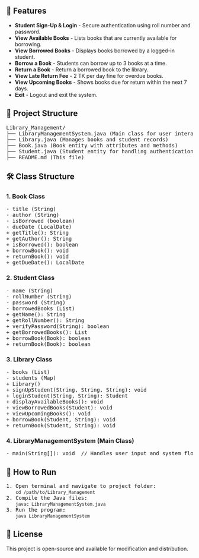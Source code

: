 <h2>📌 Features</h2>
<ul>
    <li><strong>Student Sign-Up & Login</strong> - Secure authentication using roll number and password.</li>
    <li><strong>View Available Books</strong> - Lists books that are currently available for borrowing.</li>
    <li><strong>View Borrowed Books</strong> - Displays books borrowed by a logged-in student.</li>
    <li><strong>Borrow a Book</strong> - Students can borrow up to 3 books at a time.</li>
    <li><strong>Return a Book</strong> - Return a borrowed book to the library.</li>
    <li><strong>View Late Return Fee</strong> - 2 TK per day fine for overdue books.</li>
    <li><strong>View Upcoming Books</strong> - Shows books due for return within the next 7 days.</li>
    <li><strong>Exit</strong> - Logout and exit the system.</li>
</ul>

<h2>📂 Project Structure</h2>
<pre>
Library_Management/
├── LibraryManagementSystem.java (Main class for user interaction)
├── Library.java (Manages books and student records)
├── Book.java (Book entity with attributes and methods)
├── Student.java (Student entity for handling authentication and borrowed books)
├── README.md (This file)
</pre>

<h2>🛠 Class Structure</h2>

<h3>1. Book Class</h3>
<pre>
- title (String)
- author (String)
- isBorrowed (boolean)
- dueDate (LocalDate)
+ getTitle(): String
+ getAuthor(): String
+ isBorrowed(): boolean
+ borrowBook(): void
+ returnBook(): void
+ getDueDate(): LocalDate
</pre>

<h3>2. Student Class</h3>
<pre>
- name (String)
- rollNumber (String)
- password (String)
- borrowedBooks (List<Book>)
+ getName(): String
+ getRollNumber(): String
+ verifyPassword(String): boolean
+ getBorrowedBooks(): List<Book>
+ borrowBook(Book): boolean
+ returnBook(Book): boolean
</pre>

<h3>3. Library Class</h3>
<pre>
- books (List<Book>)
- students (Map<String, Student>)
+ Library()
+ signUpStudent(String, String, String): void
+ loginStudent(String, String): Student
+ displayAvailableBooks(): void
+ viewBorrowedBooks(Student): void
+ viewUpcomingBooks(): void
+ borrowBook(Student, String): void
+ returnBook(Student, String): void
</pre>

<h3>4. LibraryManagementSystem (Main Class)</h3>
<pre>
- main(String[]): void  // Handles user input and system flow
</pre>

<h2>🚀 How to Run</h2>
<pre>
1. Open terminal and navigate to project folder: 
   <code>cd /path/to/Library_Management</code>
2. Compile the Java files: 
   <code>javac LibraryManagementSystem.java</code>
3. Run the program: 
   <code>java LibraryManagementSystem</code>
</pre>

<h2>📜 License</h2>
<p>This project is open-source and available for modification and distribution.</p>
